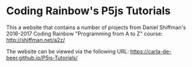 
Coding Rainbow's P5js Tutorials
===============================

This a website that contains a number of projects from Daniel Shiffman's 2016-2017 Coding Rainbow "Programming from A to Z" course: http://shiffman.net/a2z/

The website can be viewed via the following URL: https://carla-de-beer.github.io/P5js-Tutorials/
